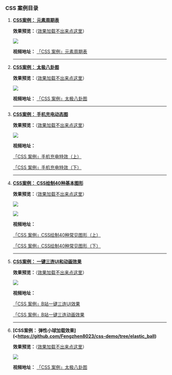 ### CSS 案例目录

1. **[CSS案例： 元素周期表](https://github.com/Fengzhen8023/css-demo/tree/periodic_table)**

   **效果预览：**（[效果加载不出来点这里](http://www.image.fengzhen8023.com/元素周期表.JPG)）

   ![](http://www.image.fengzhen8023.com/元素周期表.JPG)

   **视频地址：** [「CSS 案例」元素周期表](https://www.bilibili.com/video/av80244004/ )

   ---

2. **[CSS案例： 太极八卦图](https://github.com/Fengzhen8023/css-demo/tree/taiji)**

   **效果预览：**（[效果加载不出来点这里](http://www.image.fengzhen8023.com/太极八卦图.png)）

   ![](http://www.image.fengzhen8023.com/太极八卦图.png)

   **视频地址：** [「CSS 案例」太极八卦图](https://www.bilibili.com/video/av80849979/ )

   ---

3. **[CSS案例： 手机充电动态图](https://github.com/Fengzhen8023/css-demo/tree/charge)**

   **效果预览：**（[效果加载不出来点这里](http://www.image.fengzhen8023.com/手机充电.JPG)）

   ![](http://www.image.fengzhen8023.com/手机充电.JPG)

   **视频地址：**

    [「CSS 案例」手机充电特效（上）](https://www.bilibili.com/video/av81476442/ )

    [「CSS 案例」手机充电特效（下）](https://www.bilibili.com/video/av81592657/ )

   ---

4. **[CSS案例： CSS绘制40种基本图形](https://github.com/Fengzhen8023/css-demo/tree/basic_graph)**

   **效果预览：**（[效果加载不出来点这里](http://www.image.fengzhen8023.com/形状2_看图王.png)）

   ![](http://www.image.fengzhen8023.com/形状1_看图王.png)

   ![](http://www.image.fengzhen8023.com/形状2_看图王.png)

   **视频地址：**

    [「CSS 案例」CSS绘制40种常见图形（上）](https://www.bilibili.com/video/av82203155/ )

    [「CSS 案例」CSS绘制40种常见图形（下）](https://www.bilibili.com/video/av82741876/ )

   ---

5. **[CSS案例： 一键三连UI和动画效果]( https://github.com/Fengzhen8023/css-demo/tree/yi_jian_san_lian)**

   **效果预览：**（[效果加载不出来点这里](http://www.image.fengzhen8023.com/一键三连.png)）

   ![](http://www.image.fengzhen8023.com/一键三连.png)

   **视频地址：**

    [「CSS 案例」B站一键三连UI效果](https://www.bilibili.com/video/av83146082/ )

    [「CSS 案例」B站一键三连动画效果](https://www.bilibili.com/video/av83202745/ )

   ---

6. **[CSS案例： 弹性小球加载效果](<https://github.com/Fengzhen8023/css-demo/tree/elastic_ball)**

   **效果预览：**（[效果加载不出来点这里](http://www.image.fengzhen8023.com/1.gif)）

   ![](http://www.image.fengzhen8023.com/1.gif)

   **视频地址：** [「CSS 案例」太极八卦图](https://www.bilibili.com/video/av84140553/ )

